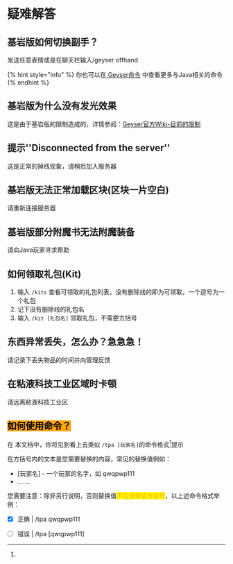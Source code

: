 # 疑难解答

## 基岩版如何切换副手？

发送任意表情或是在聊天栏输入/geyser offhand

{% hint style="info" %}
你也可以在[ Geyser命令](../cha-jian/geyser.md#ming-ling) 中查看更多与Java相关的命令
{% endhint %}

## 基岩版为什么没有发光效果

这是由于基岩版的限制造成的，详情参阅：[Geyser官方Wiki-目前的限制](https://wiki.geysermc.org/geyser/current-limitations/)

## 提示''Disconnected from the server''

这是正常的掉线现象，请稍后加入服务器

## 基岩版无法正常加载区块(区块一片空白)

请重新连接服务器

## 基岩版部分附魔书无法附魔装备

请向Java玩家寻求帮助

## 如何领取礼包(Kit)

1. 输入 `/kits` 查看可领取的礼包列表，没有删除线的即为可领取，一个逗号为一个礼包
2. 记下没有删除线的礼包名
3. 输入 `/kit [礼包名]` 领取礼包，不需要方括号

## 东西异常丢失，怎么办？急急急！

请记录下丢失物品的时间并向管理反馈

## 在粘液科技工业区域时卡顿

请远离粘液科技工业区

## <mark style="background-color:orange;">如何使用命令？</mark>

在 本文档中，你将见到看上去类似 `/tpa [玩家名]`的命令格式[^1]提示

在方括号内的文本是您需要替换的内容，常见的替换值例如：

* \[玩家名] - 一个玩家的名字，如 qwqpwp111
* .......

您需要注意：除非另行说明，否则替换值<mark style="color:orange;">不应该保留方括号</mark>，以上述命令格式举例：

* [x] 正确 | /tpa qwqpwp111
* [ ] 错误 | /tpa \[qwqpwp111]



[^1]: 
